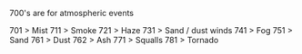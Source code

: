 700's are for atmospheric events

701 > Mist
711 > Smoke
721 > Haze
731 > Sand / dust winds
741 > Fog
751 > Sand
761 > Dust
762 > Ash
771 > Squalls
781 > Tornado